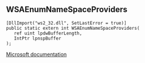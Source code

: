 ## WSAEnumNameSpaceProviders

```
[DllImport("ws2_32.dll", SetLastError = true)]
public static extern int WSAEnumNameSpaceProviders(
   ref uint lpdwBufferLength,
   IntPtr lpnspBuffer
);
```

[Microsoft documentation](https://docs.microsoft.com/en-us/windows/win32/api/winsock/nf-winsock-wsaenumnamespaceprovidersa)
